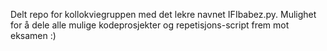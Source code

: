 Delt repo for kollokviegruppen med det lekre navnet IFIbabez.py. Mulighet for å dele alle mulige kodeprosjekter og repetisjons-script frem mot eksamen :)